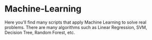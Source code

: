 # Machine-Learning 

Here you'll find many scripts that apply Machine Learning to solve real problems. There are many algorithms such as Linear Regression, SVM, Decision Tree, Random Forest, etc. 
